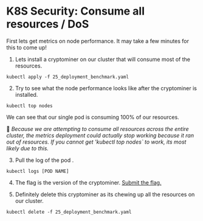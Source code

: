# K8S Security: Consume all resources / DoS

First lets get metrics on node performance. It may take a few minutes for this to come up!

1. Lets install a cryptominer on our cluster that will consume most of the resources.

```
kubectl apply -f 25_deployment_benchmark.yaml
```

2. Try to see what the node performance looks like after the cryptominer is installed.

```
kubectl top nodes
```
We can see that our single pod is consuming 100% of our resources.

🚨 _Because we are attempting to consume all resources across the entire cluster, the metrics deployment could actually stop working because it ran out of resources. If you cannot get 'kubectl top nodes` to work, its most likely due to this._ 

3. Pull the log of the pod .

```
kubectl logs [POD NAME]
```

4. The flag is the version of the cryptominer. [Submit the flag.](https://devslop.ctfd.io/challenges#Challenge%2025-17)

5. Definitely delete this cryptominer as its chewing up all the resources on our cluster.
```
kubectl delete -f 25_deployment_benchmark.yaml
```
